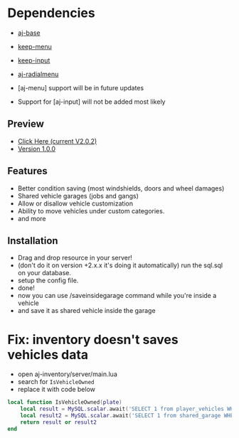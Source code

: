 # Dependencies

- [aj-base]()
- [keep-menu](https://github.com/swkeep/keep-menu)
- [keep-input](https://github.com/swkeep/keep-input)
- [aj-radialmenu](https://github.com/AJFW-framework/aj-radialmenu)

- [aj-menu] support will be in future updates
- Support for [aj-input] will not be added most likely

## Preview

- [Click Here (current V2.0.2)](https://youtu.be/4_DZP_9iZTY)
- [Version 1.0.0](https://youtu.be/51rRVQtvedI)

## Features

- Better condition saving (most windshields, doors and wheel damages)
- Shared vehicle garages (jobs and gangs)
- Allow or disallow vehicle customization
- Ability to move vehicles under custom categories.
- and more

## Installation

- Drag and drop resource in your server!
- (don't do it on version +2.x.x it's doing it automatically) run the sql.sql on your database.
- setup the config file.
- done!
- now you can use /saveinsidegarage command while you're inside a vehicle
- and save it as shared vehicle inside the garage

# Fix: inventory doesn't saves vehicles data 
- open aj-inventory/server/main.lua
- search for `IsVehicleOwned`
- replace it with code below

```lua
local function IsVehicleOwned(plate)
	local result = MySQL.scalar.await('SELECT 1 from player_vehicles WHERE plate = ?', { plate })
	local result2 = MySQL.scalar.await('SELECT 1 from shared_garage WHERE plate = ?', { plate })
	return result or result2
end
```